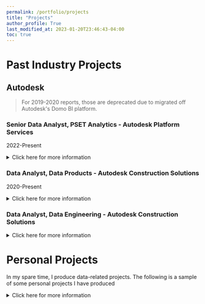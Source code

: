 ```yaml
---
permalink: /portfolio/projects
title: "Projects"
author_profile: True 
last_modified_at: 2023-01-20T23:46:43-04:00
toc: true
---
```


#  Past Industry Projects

## Autodesk

> For 2019-2020 reports, those are deprecated due to migrated off Autodesk's Domo BI platform.


### Senior Data Analyst, PSET Analytics  - Autodesk Platform Services
2022-Present

<details closed>
<summary>Click here for more information</summary>

<header>
<h1>Projects</h1>
</header>

<ul>
<li>Forge Cloud Consumption Dashboard:</li>
    <ul>
  <li>Description: Customer dashboard on consumed cloud credits for developer API usage<li>
  </ul>
<li>PSET KPI dashbard:</li>
    <ul>
  <li>Description: C-suite analytics dashboard for PSET (organization) KPI, including sub drill-down dashboards. Each dashboard is built on Looker, with robust user experience and requirement gathering.</li>
    </ul>
<li>Analytics Engineering</li>
  <ul>
  <li>Mixpanel Product events Models</li>
  </ul>
  <ul>
  <li>Internal Product Analytics models</li> 
  </ul>
<li>Universal Data Access Dashboard</li>
<li>CLIC Compliance Dasboard</li>
<li>Model Derivative Dashboard</li>

</ul>

</details>


### Data Analyst, Data Products - Autodesk Construction Solutions
2020-Present

<details closed>
<summary>Click here for more information</summary>

<header>
<h1>Projects</h1>
</header>

<ul>
<li> BIM 360 Build Analysis: </li>
  <ul>
  <li>
  Description: ACS Customer Success is determining why BIM 360 Build offering Renewal Rates are decreasing, but usage is increasing.
  <li>
  </ul>
<li>Prospect Accounts:</li>
  <ul>
  <li>
  Description: Few ACS business sales leaders requested sample of Autodesk non-ACS customers to cross-sell to
  </li>
  </ul>
<li>Analytic Engineering - External Project Lead Sources:</li>
  <ul>
  <li>
  Description: Ingest external data sources from custom APIs Glenigan, Global Data, and BCI Australia & Asia into ACS Snowflake
  </li>
  </ul>
<li> Prodpad Usage</li>
  <ul>
  <li>
  Description: Providing 200+ ACS Research & Development and Customer Success users insights on customer feedback data via Prodpad.
    </li>
  </ul>
<li> Feasability Analyses</li>
<li> BIM 360 Cost Control Analysis</li>
<li> ACS eStore Analytics and reporting</li>

</ul>

</details>


### Data Analyst, Data Engineering - Autodesk Construction Solutions

<details closed>
<summary>Click here for more information</summary>

<header>
<h1>Projects</h1>
</header>

<li>BIM 360 Data Source Migration</li>
  <li>Description: Migrated source SFTP file repository from Cleo SFTP to Xinch SFTP</li>
<li>dbt Documentation: https://acs-data-catalog.autodesk.com/#!/overview</li>
  <li>Description: Setup dbt Documentation deployed on AWS S3, Static Wbsite</li>
<li>BIM 360 Database & BI Migration from Domo BI to Snowflake
  <li>Example: BIM 360 HQ Account & Subscriber Dashboard</li>
<li>Building 500+ models, tests, and LookML for ACS data</li>
<li>[External: Fivetan Presentation:"How Autodesk Achieves Fast, Reliable Data Pipelines with Snowflake and Fivetran"](https://get.fivetran.com/autodesk-webinar-on-demand.html)</li>

</details>


# Personal Projects
In my spare time, I produce data-related projects. The following is a sample of some personal projects I have
produced

<details closed>
<summary>Click here for more information</summary>

<header>
<h1>APIs and Databases</h1>
</header>

<li>[Youtube Data Analysis Project (APIs, Python, SQLALchemy, Flask, SQL](https://github.com/CloudChaoszero/Youtube-TrendingVideos-AnalysisV2)

<li>[Open Street Map Data Wrangling](https://github.com/CloudChaoszero/UdacityNanodegree_DataAnalyst_Projects_2017/blob/master/P3-Wrangle-OpenStreetMap-Data/P3-Wrangle-OpenStreetMap-Main/OpenStreepMap-SF-Wrangle.ipynb)

<header>
<h1>Presentation Slide Decks</h1>
</header>

<li>[AB Testing in Python talk @PyData LA 2019](https://cloudchaoszero.github.io/AB-Testing-Python-PyData-2019)</li>

<li>[Flask & SQLAlchemy Demo (PyBay 2018)](https://github.com/CloudChaoszero/Presentations/blob/master/PyBayTalks/2018/Flask-SQLAlchemySLides/Flask-SQLAlchemy-Demo/SQLAlchemy-Demo-YoutubeData.ipynb)</li>

<header>
<h1>Visualizations</h1>
</header>


<li>[Bridge To Prosperity Tableau Dashboard #MakeOverMonday](https://public.tableau.com/profile/raul.maldonado#!/vizhome/BridgeToProsperity-MakeOverMonday/First-Draft-Dash)</li>

<li>[My Strava running mileage per session data, using D3.js & HTML.](https://cloudchaoszero.github.io/Strava-Running-Visualization/)</li>



<header>
<h1>and more!</h1>
</header>


<li>[Github Profile](https://github.com/CloudChaoszero)</li>

</details>